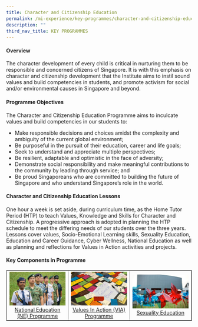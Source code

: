 ```yaml
---
title: Character and Citizenship Education
permalink: /mi-experience/key-programmes/character-and-citizenship-education/
description: ""
third_nav_title: KEY PROGRAMMES
---
```

<h4><strong>Overview</strong></h4>
<p>The character development of every child is critical in nurturing them to be responsible and concerned citizens of Singapore. It is with this emphasis on character and citizenship development that the Institute aims to instil sound values and build competencies in students, and promote activism for social and/or environmental causes in Singapore and beyond.</p>
<h4><strong>Programme Objectives</strong></h4>
<p>The Character and Citizenship Education Programme aims to inculcate values and build competencies in our students to:</p>
<ul>
<li>Make responsible decisions and choices amidst the complexity and ambiguity of the current global environment;</li>
<li>Be purposeful in the pursuit of their education, career and life goals;</li>
<li>Seek to understand and appreciate multiple perspectives;</li>
<li>Be resilient, adaptable and optimistic in the face of adversity;</li>
<li>Demonstrate social responsibility and make meaningful contributions to the community by leading through service; and</li>
<li>Be proud Singaporeans who are committed to building the future of Singapore and who understand Singapore&rsquo;s role in the world.</li>
</ul>
<h4><strong>Character and Citizenship Education Lessons</strong></h4>
<p>One hour a week is set aside, during curriculum time, as the Home Tutor Period (HTP) to teach Values, Knowledge and Skills for Character and Citizenship. A progressive approach is adopted in planning the HTP schedule to meet the differing needs of our students over the three years. Lessons cover values, Socio-Emotional Learning skills, Sexuality Education, Education and Career Guidance, Cyber Wellness, National Education as well as planning and reflections for Values in Action activities and projects.</p>
<h4><strong>Key Components in Programme</strong></h4>
<table style="border-collapse: collapse; width: 100%;" border="1">
<tbody>
<tr>
<td style="width: 33.3333%; text-align: center;"><a href="/mi-experience/key-programmes/character-and-citizenship-education/ne-programme"><img src="/images/cce1.jpg"></a><a href="/mi-experience/key-programmes/character-and-citizenship-education/ne-programme">National Education (NE) Programme</a></td>
<td style="width: 33.3333%; text-align: center;"><a href="/mi-experience/key-programmes/character-and-citizenship-education/via-programme"><img src="/images/cce2.jpg"></a><a href="/mi-experience/key-programmes/character-and-citizenship-education/via-programme">Values In Action (VIA) Programme</a></td>
<td style="width: 33.3333%; text-align: center;"><a href="/mi-experience/key-programmes/character-and-citizenship-education/sexuality-education"><img src="/images/cce3.jpg"></a><a href="/mi-experience/key-programmes/character-and-citizenship-education/sexuality-education">Sexuality Education</a></td>
</tr>
</tbody>
</table>